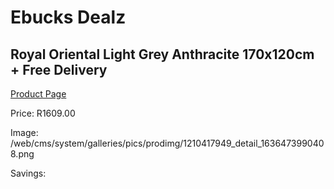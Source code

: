 
# Ebucks Dealz
## Royal Oriental Light Grey Anthracite 170x120cm + Free Delivery
[Product Page](https://www.ebucks.com/web/shop/productSelected.do?prodId=1210417949&catId=1209942745)

Price: R1609.00

Image: /web/cms/system/galleries/pics/prodimg/1210417949_detail_1636473990408.png

Savings: 


	